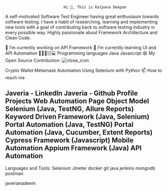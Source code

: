                               Hi 👋, This is Kalpana Deepan
A self-motivated Software Test Engineer having great enthusiasm towards software testing. I have a habit of researching, learning and implementing new tools with a goal of contributing back to software testing industry in every possible way. Highly passionate about Framework Architecture and Clean Code.
 

🔭 I’m currently working on API Framework
🌱 I’m currently learning  UI and API Automation
👩🏻‍💻🏽‍💻 Programming languages
         Java
        Javascript
😄 My Open Source Contribution:
![close_icon](https://user-images.githubusercontent.com/107611764/186151346-573602a4-c3e6-4bd2-839e-bccea21d22ca.png)

Crypto Wallet Metamask Automation Using Selenium with Python 
📫 How to reach me

Javeria - LinkedIn
Javeria - Github Profile
Projects
Web Automation
Page Object Model Selenium (Java, TestNG, Allure Reports)
Keyword Driven Framework (Java, Selenium)
Portal Automation (Java, TestNG)
Portal Automation (Java, Cucumber, Extent Reports)
Cypress Framework (Javascript)
Mobile Automation
Appium Framework (Java)
API Automation
-------------------------------------
Languages and Tools:
Selenium Jmeter docker git java jenkins mongodb postman

javerianadeem

 
